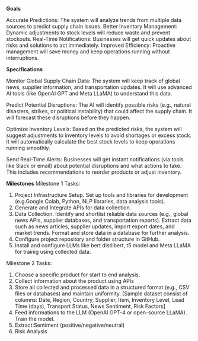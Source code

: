 **Goals**

Accurate Predictions: The system will analyze trends from multiple data sources to predict supply chain issues.
Better Inventory Management: Dynamic adjustments to stock levels will reduce waste and prevent stockouts.
Real-Time Notifications: Businesses will get quick updates about risks and solutions to act immediately.
Improved Efficiency: Proactive management will save money and keep operations running without interruptions.

**Specifications**

Monitor Global Supply Chain Data: The system will keep track of global news, supplier information, and transportation updates. It will use advanced AI tools (like OpenAI GPT and Meta LLaMA) to understand this data.

Predict Potential Disruptions: The AI will identify possible risks (e.g., natural disasters, strikes, or political instability) that could affect the supply chain. It will forecast these disruptions before they happen.

Optimize Inventory Levels: Based on the predicted risks, the system will suggest adjustments to inventory levels to avoid shortages or excess stock. It will automatically calculate the best stock levels to keep operations running smoothly.

Send Real-Time Alerts: Businesses will get instant notifications (via tools like Slack or email) about potential disruptions and what actions to take. This includes recommendations to reorder products or adjust inventory.

**Milestones**
Milestone 1
Tasks: 
1. Project Infrastructure Setup. Set up tools and libraries for development (e.g.Google Colab, Python, NLP libraries, data analysis tools).
2. Generate and Integrate APIs for data collection.
3. Data Collection. Identify and shortlist reliable data sources (e.g., global news APIs, supplier databases, and transportation reports).
Extract data such as news articles, supplier updates, import export dates, and market trends.
Format and store data in a database for further analysis.
4. Configure project repository and folder structure in GitHub.
5. Install and configure LLMs like bert distilbert, t5 model and Meta LLaMA for trainig using collected data.

Milestone 2
Tasks:
1. Choose a specific product for start to end analysis.
2. Collect information about the product using APIs
3. Store all collected and processed data in a structured format (e.g., CSV files or databases) and maintain uniformity. [Sample dataset consist of columns: Date, Region, Country, Supplier, Item, Inventory Level, Lead Time (days), Transport Status, News Sentiment, Risk Factors]
4. Feed informations to the LLM (OpenAI GPT-4 or open-source LLaMA). Train the model.
5. Extract:Sentiment (positive/negative/neutral)
6. Risk Analysis
